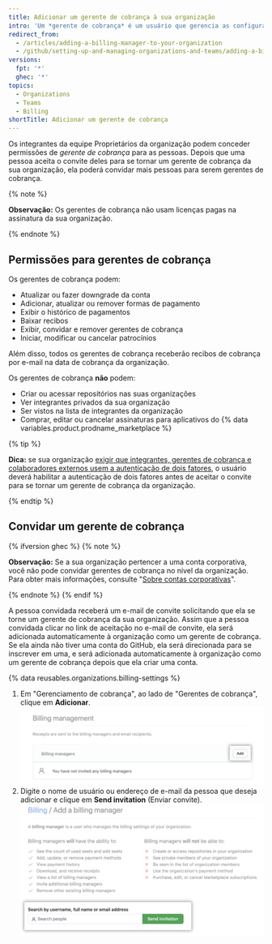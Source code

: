 ```yaml
---
title: Adicionar um gerente de cobrança à sua organização
intro: 'Um *gerente de cobrança* é um usuário que gerencia as configurações de cobrança para sua organização, como atualizar informações de pagamento. Essa será uma excelente opção se integrantes regulares da sua organização normalmente não tiverem acesso aos recursos de cobrança.'
redirect_from:
  - /articles/adding-a-billing-manager-to-your-organization
  - /github/setting-up-and-managing-organizations-and-teams/adding-a-billing-manager-to-your-organization
versions:
  fpt: '*'
  ghec: '*'
topics:
  - Organizations
  - Teams
  - Billing
shortTitle: Adicionar um gerente de cobrança
---
```


Os integrantes da equipe Proprietários da organização podem conceder permissões de *gerente de cobrança* para as pessoas. Depois que uma pessoa aceita o convite deles para se tornar um gerente de cobrança da sua organização, ela poderá convidar mais pessoas para serem gerentes de cobrança.

{% note %}

**Observação:** Os gerentes de cobrança não usam licenças pagas na assinatura da sua organização.

{% endnote %}

## Permissões para gerentes de cobrança

Os gerentes de cobrança podem:

- Atualizar ou fazer downgrade da conta
- Adicionar, atualizar ou remover formas de pagamento
- Exibir o histórico de pagamentos
- Baixar recibos
- Exibir, convidar e remover gerentes de cobrança
- Iniciar, modificar ou cancelar patrocínios

Além disso, todos os gerentes de cobrança receberão recibos de cobrança por e-mail na data de cobrança da organização.

Os gerentes de cobrança **não** podem:

- Criar ou acessar repositórios nas suas organizações
- Ver integrantes privados da sua organização
- Ser vistos na lista de integrantes da organização
- Comprar, editar ou cancelar assinaturas para aplicativos do {% data variables.product.prodname_marketplace %}

{% tip %}

**Dica:** se sua organização [exigir que integrantes, gerentes de cobrança e colaboradores externos usem a autenticação de dois fatores](/articles/requiring-two-factor-authentication-in-your-organization), o usuário deverá habilitar a autenticação de dois fatores antes de aceitar o convite para se tornar um gerente de cobrança da organização.

{% endtip %}

## Convidar um gerente de cobrança

{% ifversion ghec %}
{% note %}

**Observação:** Se a sua organização pertencer a uma conta corporativa, você não pode convidar gerentes de cobrança no nível da organização. Para obter mais informações, consulte "[Sobre contas corporativas](/admin/overview/about-enterprise-accounts)".

{% endnote %}
{% endif %}

A pessoa convidada receberá um e-mail de convite solicitando que ela se torne um gerente de cobrança da sua organização. Assim que a pessoa convidada clicar no link de aceitação no e-mail de convite, ela será adicionada automaticamente à organização como um gerente de cobrança. Se ela ainda não tiver uma conta do GitHub, ela será direcionada para se inscrever em uma, e será adicionada automaticamente à organização como um gerente de cobrança depois que ela criar uma conta.

{% data reusables.organizations.billing-settings %}
1. Em "Gerenciamento de cobrança", ao lado de "Gerentes de cobrança", clique em **Adicionar**. ![Convidar gerente de cobrança](/assets/images/help/billing/settings_billing_managers_list.png)
6. Digite o nome de usuário ou endereço de e-mail da pessoa que deseja adicionar e clique em **Send invitation** (Enviar convite). ![Página para convidar gerente de cobrança](/assets/images/help/billing/billing_manager_invite.png)
